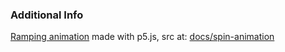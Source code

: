 ### Additional Info

[Ramping animation]((htpps://apps.amandaghassaei.com/botanigram/docs/spin-animation/)) made with p5.js, src at: [docs/spin-animation](docs/spin-animation)